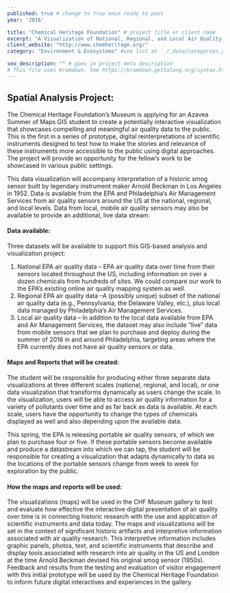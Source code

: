 ```yaml
---
published: true # change to true once ready to post
year: '2016'

title: "Chemical Heritage Foundation" # project title or client name
excerpt: "A Visualization of National, Regional, and Local Air Quality in the U.S." # shows on project list page
client_website: "http://www.chemheritage.org/"
category: "Environment & Ecosystems" #see list at `./_data/categories.yml`

seo_description: "" # goes in project meta description
# This file uses Kramdown. See https://kramdown.gettalong.org/syntax.html for syntax
---
```


## Spatial Analysis Project:
The Chemical Heritage Foundation’s Museum is applying for an Azavea Summer of Maps GIS student to create a potentially interactive visualization that showcases compelling and meaningful air quality data to the public. This is the first in a series of prototype, digital reinterpretations of scientific instruments designed to test how to make the stories and relevance of these instruments more accessible to the public using digital approaches. The project will provide an opportunity for the fellow’s work to be showcased in various public settings.

This data visualization will accompany interpretation of a historic smog sensor built by legendary instrument maker Arnold Beckman in Los Angeles in 1952. Data is available from the EPA and Philadelphia’s Air Management Services from air quality sensors around the US at the national, regional, and local levels. Data from local, mobile air quality sensors may also be available to provide an additional, live data stream.

#### Data available:
Three datasets will be available to support this GIS-based analysis and visualization project:

1. National EPA air quality data – EPA air quality data over time from their sensors located throughout the US, including information on over a dozen chemicals from hundreds of sites. We could compare our work to the EPA’s existing online air quality mapping system as well.
2. Regional EPA air quality data –A (possibly unique) subset of the national air quality data (e.g., Pennsylvania, the Delaware Valley, etc.), plus local data managed by Philadelphia’s Air Management Services.
3. Local air quality data – In addition to the local data available from EPA and Air Management Services, the dataset may also include “live” data from mobile sensors that we plan to purchase and deploy during the summer of 2016 in and around Philadelphia, targeting areas where the EPA currently does not have air quality sensors or data.

#### Maps and Reports that will be created:
The student will be responsible for producing either three separate data visualizations at three different scales (national, regional, and local), or one data visualization that transforms dynamically as users change the scale. In the visualization, users will be able to access air quality information for a variety of pollutants over time and as far back as data is available. At each scale, users have the opportunity to change the types of chemicals displayed as well and also depending upon the available data.

This spring, the EPA is releasing portable air quality sensors, of which we plan to purchase four or five. If these portable sensors become available and produce a datastream into which we can tap, the student will be responsible for creating a visualization that adapts dynamically to data as the locations of the portable sensors change from week to week for exploration by the public.

#### How the maps and reports will be used:
The visualizations (maps) will be used in the CHF Museum gallery to test and evaluate how effective the interactive digital presentation of air quality over time is in connecting historic research with the use and application of scientific instruments and data today. The maps and visualizations will be set in the context of significant historic artifacts and interpretive information associated with air quality research. This interpretive information includes graphic panels, photos, text, and scientific instruments that describe and display tools associated with research into air quality in the US and London at the time Arnold Beckman devised his original smog sensor (1950s). Feedback and results from the testing and evaluation of visitor engagement with this initial prototype will be used by the Chemical Heritage Foundation to inform future digital interactives and experiences in the gallery.

